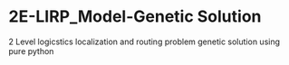 # 2E-LIRP_Model-Genetic Solution
 2 Level logicstics localization and routing problem genetic solution using pure python
